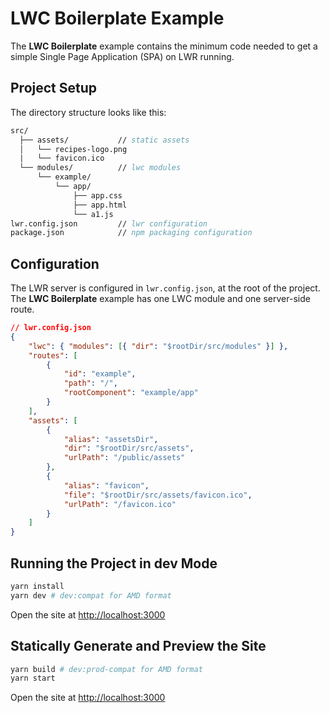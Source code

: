 # LWC Boilerplate Example

The **LWC Boilerplate** example contains the minimum code needed to get a simple Single Page Application (SPA) on LWR running.

## Project Setup

The directory structure looks like this:

```fs
src/
  ├── assets/           // static assets
  │   └── recipes-logo.png
  |   └── favicon.ico
  └── modules/          // lwc modules
      └── example/
          └── app/
              ├── app.css
              ├── app.html
              └── a1.js
lwr.config.json         // lwr configuration
package.json            // npm packaging configuration
```

## Configuration

The LWR server is configured in `lwr.config.json`, at the root of the project. The **LWC Boilerplate** example has one LWC module and one server-side route.

```json
// lwr.config.json
{
    "lwc": { "modules": [{ "dir": "$rootDir/src/modules" }] },
    "routes": [
        {
            "id": "example",
            "path": "/",
            "rootComponent": "example/app"
        }
    ],
    "assets": [
        {
            "alias": "assetsDir",
            "dir": "$rootDir/src/assets",
            "urlPath": "/public/assets"
        },
        {
            "alias": "favicon",
            "file": "$rootDir/src/assets/favicon.ico",
            "urlPath": "/favicon.ico"
        }
    ]
}
```

## Running the Project in dev Mode

```bash
yarn install
yarn dev # dev:compat for AMD format
```

Open the site at [http://localhost:3000](http://localhost:3000)

## Statically Generate and Preview the Site

```bash
yarn build # dev:prod-compat for AMD format
yarn start
```

Open the site at [http://localhost:3000](http://localhost:3000)
